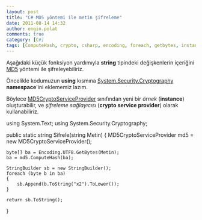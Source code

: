 ```yaml
---
layout: post
title: "C# MD5 yöntemi ile metin şifreleme"
date: 2011-08-14 14:32
author: engin.polat
comments: true
category: [C#]
tags: [ComputeHash, crypto, csharp, encoding, foreach, getbytes, instance, md5, MD5CryptoServiceProvider, namespace, return, string, stringbuilder, System.Secuity.Cryptography, tostring, using]
---
```

Aşağıdaki küçük fonksiyon yardımıyla **string** tipindeki değişkenlerin içeriğini <a href="http://tr.wikipedia.org/wiki/MD5" title="MD5 Şifreleme Yöntemi" target="_blank">MD5</a> yöntemi ile şifreleyebiliriz.

Öncelikle kodumuzun **using** kısmına <a href="http://msdn.microsoft.com/library/system.security.cryptography" target="_blank">System.Security.Cryptography</a> **namespace**'ini eklememiz lazım.

Böylece <a href="http://msdn.microsoft.com/library/system.security.cryptography.md5cryptoserviceprovider" target="_blank">MD5CryptoServiceProvider</a> sınıfından yeni bir *örnek* (**instance**) oluşturabilir, ve *şifreleme sağlayıcısı* (**crypto service provider**) olarak kullanabiliriz.



using System.Text;
using System.Security.Cryptography;

public static string Sifrele(string Metin)
{
    MD5CryptoServiceProvider md5 = new MD5CryptoServiceProvider();

    byte[] ba = Encoding.UTF8.GetBytes(Metin);
    ba = md5.ComputeHash(ba);

    StringBuilder sb = new StringBuilder();
    foreach (byte b in ba)
    {
        sb.Append(b.ToString("x2").ToLower());
    }

    return sb.ToString();
}


